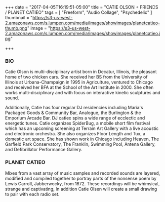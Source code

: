 +++
date = "2017-04-05T16:19:51-05:00"
title = "CATIE OLSON + FRIENDS / PLANET CATIEO"
tags = [ "Freeform", "Audio Collage", "Psychedelic" ]
thumbnail = "https://s3-us-west-2.amazonaws.com/s.lumpen.com/media/images/showimages/planetcatieo-thumb.png"
image = "https://s3-us-west-2.amazonaws.com/s.lumpen.com/media/images/showimages/planetcatieo.jpg"

+++

### BIO

Catie Olson is multi-disciplinary artist born in Decatur, Illinois, the pleasant home of two chicken cars. She received her BS from the University of Illinois at Urbana-Champaign in 1995 in Agriculture, ventured to Chicago and received her BFA at the School of the Art Institute in 2000. She often works multi-disciplinary and with focus on interactive kinetic sculptures and sound.

Additionally, Catie has four regular DJ residencies including Maria's Packaged Goods & Community Bar, Analogue, the Burlington & the Emporium Arcade Bar. DJ catieo spins a wide range of ecclectic and energetic tunes. Catie organizes SpiderBug, a mobile short film festival which has an upcoming screening at Terrain Art Gallery with a live acoustic and electronic orchestra. She also organizes Floor Length and Tux, a domestic art space. She has shown work in Chicago including Heaven, The Garfield Park Conservatory, The Franklin, Swimming Pool, Antena Gallery, and Defibrillator Performance Gallery.

### PLANET CATIEO

Mixes from a vast array of music samples and recorded sounds are layered, modified and compiled together to portray parts of the nonsense poem by Lewis Carroll, Jabberwocky, from 1872. These recordings will be whimsical, strange and captivating, In addition Catie Olsen will create a small drawing to pair with each radio set.
